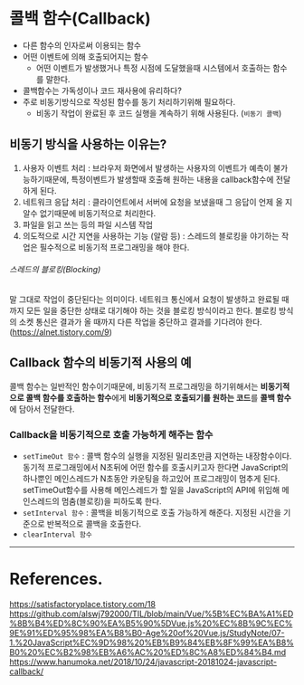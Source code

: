 # 콜백 함수(Callback)
- 다른 함수의 인자로써 이용되는 함수
- 어떤 이벤트에 의해 호출되어지는 함수
    - 어떤 이벤트가 발생했거나 특정 시점에 도달했을때 시스템에서 호출하는 함수를 말한다.
- 콜백함수는 가독성이나 코드 재사용에 유리하다?
- 주로 비동기방식으로 작성된 함수를 동기 처리하기위해 필요하다.
    - 비동기 작업이 완료된 후 코드 실행을 계속하기 위해 사용된다. (`비동기 콜백`)

## 비동기 방식을 사용하는 이유는?
1. 사용자 이벤트 처리 : 브라우저 화면에서 발생하는 사용자의 이벤트가 예측이 불가능하기때문에, 특정이벤트가 발생할때 호출해 원하는 내용을 callback함수에 전달하게 된다.
2. 네트워크 응답 처리 : 클라이언트에서 서버에 요청을 보냈을때 그 응답이 언제 올 지 알수 없기때문에 비동기적으로 처리한다.
3. 파일을 읽고 쓰는 등의 파일 시스템 작업
4. 의도적으로 시간 지연을 사용하는 기능 (알람 등) : 스레드의 블로킹을 야기하는 작업은 필수적으로 비동기적 프로그래밍을 해야 한다.

###### 스레드의 블로킹(Blocking)
말 그대로 작업이 중단된다는 의미이다.
네트워크 통신에서 요청이 발생하고 완료될 때까지 모든 일을 중단한 상태로 대기해야 하는 것을 블로킹 방식이라고 한다.
블로킹 방식의 소켓 통신은 결과가 올 때까지 다른 작업을 중단하고 결과를 기다려야 한다.
(https://alnet.tistory.com/9)

## Callback 함수의 비동기적 사용의 예
콜백 함수는 일반적인 함수이기때문에, 비동기적 프로그래밍을 하기위해서는 **비동기적으로 콜백 함수를 호출하는 함수**에게 **비동기적으로 호출되기를 원하는 코드**를 **콜백 함수**에 담아서 전달한다.

### Callback을 비동기적으로 호출 가능하게 해주는 함수
- `setTimeOut 함수` : 콜백 함수의 실행을 지정된 밀리초만큼 지연하는 내장함수이다. 동기적 프로그래밍에서 N초뒤에 어떤 함수를 호출시키고자 한다면 JavaScript의 하나뿐인 메인스레드가 N초동안 카운팅을 하고있어 프로그래밍이 멈추게 된다. setTimeOut함수를 사용해 메인스레드가 할 일을 JavaScript의 API에 위임해 메인스레드의 멈춤(블로킹)을 피하도록 한다.
- `setInterval 함수` : 콜백을 비동기적으로 호출 가능하게 해준다. 지정된 시간을 기준으로 반복적으로 콜백을 호출한다. 
- `clearInterval 함수`

---
# References.
https://satisfactoryplace.tistory.com/18
https://github.com/alswj792000/TIL/blob/main/Vue/%5B%EC%BA%A1%ED%8B%B4%ED%8C%90%EA%B5%90%5DVue.js%20%EC%8B%9C%EC%9E%91%ED%95%98%EA%B8%B0-Age%20of%20Vue.js/StudyNote/07-1.%20JavaScript%EC%9D%98%20%EB%B9%84%EB%8F%99%EA%B8%B0%20%EC%B2%98%EB%A6%AC%20%ED%8C%A8%ED%84%B4.md
https://www.hanumoka.net/2018/10/24/javascript-20181024-javascript-callback/